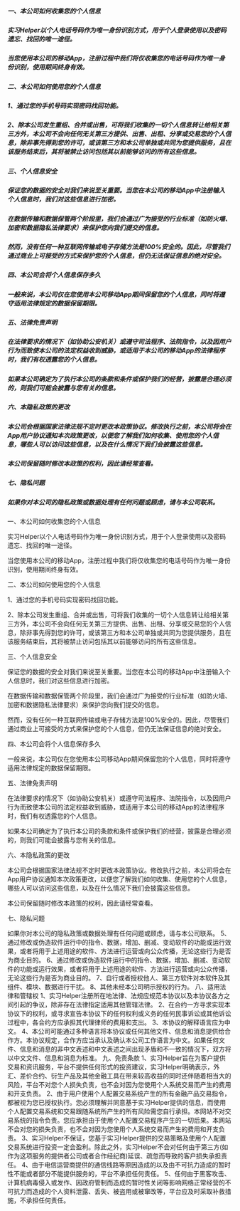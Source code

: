 
##### 一、本公司如何收集您的个人信息

##### 实习Helper以个人电话号码作为唯一身份识别方式，用于个人登录使用以及密码遗忘、找回的唯一途径。

##### 当您使用本公司的移动App，注册过程中我们将仅收集您的电话号码作为唯一身份识别，使用期间终身有效。

##### 二、本公司如何使用您的个人信息

##### 1、通过您的手机号码实现密码找回功能。

##### 2、除本公司发生重组、合并或出售，可将我们收集的一切个人信息转让给相关第三方外，本公司不会向任何无关第三方提供、出售、出租、分享或交易您的个人信息，除非事先得到您的许可，或该第三方和本公司单独或共同为您提供服务，且在该服务结束后，其将被禁止访问包括其以前能够访问的所有这些信息。

##### 三、个人信息安全

##### 保证您的数据的安全对我们来说至关重要。当您在本公司的移动App中注册输入个人信息时，我们对这些信息进行加密。

##### 在数据传输和数据保管两个阶段里，我们会通过广为接受的行业标准（如防火墙、加密和数据隐私法律要求）来保护您向我们提交的信息。

##### 然而，没有任何一种互联网传输或电子存储方法是100%安全的。因此，尽管我们通过商业上可接受的方式来保护您的个人信息，但仍无法保证信息的绝对安全。

##### 四、本公司会将个人信息保存多久

##### 一般来说，本公司仅在您使用本公司移动App期间保留您的个人信息，同时将遵守适用法律规定的数据保留期限。

##### 五、法律免责声明

##### 在法律要求的情况下（如协助公安机关）或遵守司法程序、法院指令，以及因用户行为而致使本公司的法定权益收到威胁，或适用于本公司的移动App的法律程序时，我们有权透露您的个人信息。

##### 如果本公司确定为了执行本公司的条款和条件或保护我们的经营，披露是合理必须的，则我们可能会披露与您有关的信息。

##### 六、本隐私政策的更改

##### 本公司会根据国家法律法规不定时更改本政策协议。修改执行之前，本公司将会在App用户协议通知本次政策更改，以便您了解我们如何收集、使用您的个人信息，哪些人可以访问这些信息，以及在什么情况下我们会披露这些信息。

##### 本公司保留随时修改本政策的权利，因此请经常查看。

##### 七、隐私问题

##### 如果你对本公司的隐私政策或数据处理有任何问题或顾虑，请与本公司联系。

一、本公司如何收集您的个人信息

实习Helper以个人电话号码作为唯一身份识别方式，用于个人登录使用以及密码遗忘、找回的唯一途径。

当您使用本公司的移动App，注册过程中我们将仅收集您的电话号码作为唯一身份识别，使用期间终身有效。

二、本公司如何使用您的个人信息

1、通过您的手机号码实现密码找回功能。

2、除本公司发生重组、合并或出售，可将我们收集的一切个人信息转让给相关第三方外，本公司不会向任何无关第三方提供、出售、出租、分享或交易您的个人信息，除非事先得到您的许可，或该第三方和本公司单独或共同为您提供服务，且在该服务结束后，其将被禁止访问包括其以前能够访问的所有这些信息。

三、个人信息安全

保证您的数据的安全对我们来说至关重要。当您在本公司的移动App中注册输入个人信息时，我们对这些信息进行加密。

在数据传输和数据保管两个阶段里，我们会通过广为接受的行业标准（如防火墙、加密和数据隐私法律要求）来保护您向我们提交的信息。

然而，没有任何一种互联网传输或电子存储方法是100%安全的。因此，尽管我们通过商业上可接受的方式来保护您的个人信息，但仍无法保证信息的绝对安全。

四、本公司会将个人信息保存多久

一般来说，本公司仅在您使用本公司移动App期间保留您的个人信息，同时将遵守适用法律规定的数据保留期限。

五、法律免责声明

在法律要求的情况下（如协助公安机关）或遵守司法程序、法院指令，以及因用户行为而致使本公司的法定权益收到威胁，或适用于本公司的移动App的法律程序时，我们有权透露您的个人信息。

如果本公司确定为了执行本公司的条款和条件或保护我们的经营，披露是合理必须的，则我们可能会披露与您有关的信息。

六、本隐私政策的更改

本公司会根据国家法律法规不定时更改本政策协议。修改执行之前，本公司将会在App用户协议通知本次政策更改，以便您了解我们如何收集、使用您的个人信息，哪些人可以访问这些信息，以及在什么情况下我们会披露这些信息。

本公司保留随时修改本政策的权利，因此请经常查看。

七、隐私问题

如果你对本公司的隐私政策或数据处理有任何问题或顾虑，请与本公司联系。
5、通过修改或伪造软件运行中的指令、数据，增加、删减、变动软件的功能或运行效果，或者将用于上述用途的软件、方法进行运营或向公众传播，无论这些行为是否为商业目的。
6、通过修改或伪造软件运行中的指令、数据，增加、删减、变动软件的功能或运行效果，或者将用于上述用途的软件、方法进行运营或向公众传播，无论这些行为是否为商业目的。
7、自行或者授权他人、第三方软件对本软件及其组件、模块、数据进行干扰。
8、其他未经本公司明示授权的行为。
八、适用法律和管辖权
1、实习Helper注册所在地法律、法规应规范本协议以及本协议各方之间引起的争议，除非存在法律指定适用其他管辖法律。
2、在合约一方寻求实现本协议下的权利，或寻求宣告本协议下的任何权利或义务的任何民事诉讼或其他诉讼过程中，各合约方应承担其代理律师的费用和支出。
3、本协议的解释语言应为中文。
4、本公司可能通过多种语言将本协议或任何其他文件、信息和消息提供给合作方。本协议规定，合作方应当承认及确认本公司工作语言为中文。如果任何文件、信息和消息的非中文表述和中文表述之间出现矛盾和不一致的情况下，双方将以中文文件、信息和消息为标准。
九、免责条款
1、实习Helper旨在为客户提供交易和资讯服务，平台不提供任何形式的投资建议，实习Helper明确表示，外汇、差价合约、衍生产品及其他金融工具在带来较高收益的同时还伴随着相当大的风险，平台不对您个人损失负责，也不会对因为您使用个人系统交易而产生的费用和开支负责。
2、由于用户使用个人配置交易系统产生的所有金融产品交易指令，都被视为您已授权执行。您必须理解并同意基于实习Helper提供的信息，而使用个人配置交易系统和交易跟随系统所产生的所有风险需您自行承担。本网站不对交易系统的指令负责。您应承担由于使用个人配置交易程序产生的一切后果。本网站不会对您的损失负责，也不会对因为您使用个人系统交易而产生的费用和开支负责。
3、实习Helper不保证，您基于实习Helper提供的交易策略及使用个人配置交易系统进行投资一定会盈利。除此之外，实习Helper不会对任何由于第三方(如作为这项服务的提供者公司或者合作经纪商)延误、疏忽而导致的客户损失承担责任。
4、由于电信运营商提供的通信线路等原因造成的以及由不可抗力造成的暂时性不能或者部分不能提供服务的，平台不承担任何责任。
5、任何由于黑客攻击、计算机病毒侵入或发作、因政府管制而造成的暂时性关闭等影响网络正常经营的不可抗力而造成的个人资料泄露、丢失、被盗用或被窜改等，平台应及时采取补救措施，不承担任何责任。
